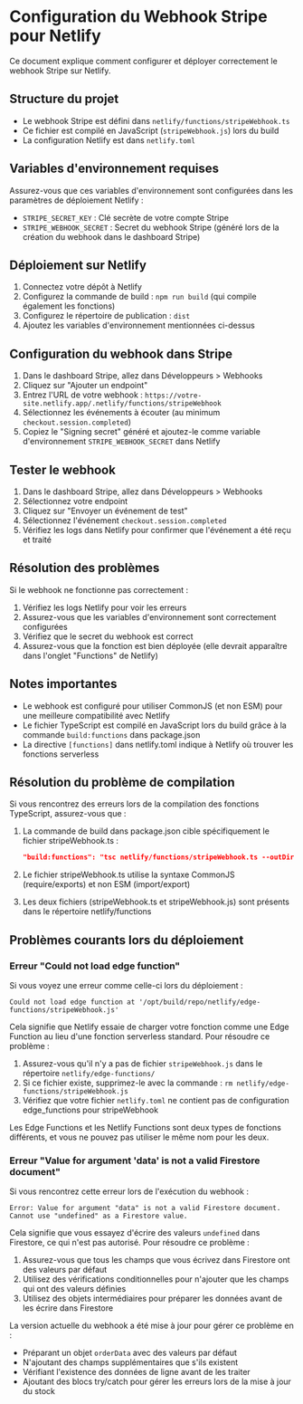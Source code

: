 # Configuration du Webhook Stripe pour Netlify

Ce document explique comment configurer et déployer correctement le webhook Stripe sur Netlify.

## Structure du projet

- Le webhook Stripe est défini dans `netlify/functions/stripeWebhook.ts`
- Ce fichier est compilé en JavaScript (`stripeWebhook.js`) lors du build
- La configuration Netlify est dans `netlify.toml`

## Variables d'environnement requises

Assurez-vous que ces variables d'environnement sont configurées dans les paramètres de déploiement Netlify :

- `STRIPE_SECRET_KEY` : Clé secrète de votre compte Stripe
- `STRIPE_WEBHOOK_SECRET` : Secret du webhook Stripe (généré lors de la création du webhook dans le dashboard Stripe)

## Déploiement sur Netlify

1. Connectez votre dépôt à Netlify
2. Configurez la commande de build : `npm run build` (qui compile également les fonctions)
3. Configurez le répertoire de publication : `dist`
4. Ajoutez les variables d'environnement mentionnées ci-dessus

## Configuration du webhook dans Stripe

1. Dans le dashboard Stripe, allez dans Développeurs > Webhooks
2. Cliquez sur "Ajouter un endpoint"
3. Entrez l'URL de votre webhook : `https://votre-site.netlify.app/.netlify/functions/stripeWebhook`
4. Sélectionnez les événements à écouter (au minimum `checkout.session.completed`)
5. Copiez le "Signing secret" généré et ajoutez-le comme variable d'environnement `STRIPE_WEBHOOK_SECRET` dans Netlify

## Tester le webhook

1. Dans le dashboard Stripe, allez dans Développeurs > Webhooks
2. Sélectionnez votre endpoint
3. Cliquez sur "Envoyer un événement de test"
4. Sélectionnez l'événement `checkout.session.completed`
5. Vérifiez les logs dans Netlify pour confirmer que l'événement a été reçu et traité

## Résolution des problèmes

Si le webhook ne fonctionne pas correctement :

1. Vérifiez les logs Netlify pour voir les erreurs
2. Assurez-vous que les variables d'environnement sont correctement configurées
3. Vérifiez que le secret du webhook est correct
4. Assurez-vous que la fonction est bien déployée (elle devrait apparaître dans l'onglet "Functions" de Netlify)

## Notes importantes

- Le webhook est configuré pour utiliser CommonJS (et non ESM) pour une meilleure compatibilité avec Netlify
- Le fichier TypeScript est compilé en JavaScript lors du build grâce à la commande `build:functions` dans package.json
- La directive `[functions]` dans netlify.toml indique à Netlify où trouver les fonctions serverless

## Résolution du problème de compilation

Si vous rencontrez des erreurs lors de la compilation des fonctions TypeScript, assurez-vous que :

1. La commande de build dans package.json cible spécifiquement le fichier stripeWebhook.ts :
   ```json
   "build:functions": "tsc netlify/functions/stripeWebhook.ts --outDir netlify/functions --module commonjs --target es2017 --esModuleInterop --skipLibCheck"
   ```

2. Le fichier stripeWebhook.ts utilise la syntaxe CommonJS (require/exports) et non ESM (import/export)

3. Les deux fichiers (stripeWebhook.ts et stripeWebhook.js) sont présents dans le répertoire netlify/functions

## Problèmes courants lors du déploiement

### Erreur "Could not load edge function"

Si vous voyez une erreur comme celle-ci lors du déploiement :
```
Could not load edge function at '/opt/build/repo/netlify/edge-functions/stripeWebhook.js'
```

Cela signifie que Netlify essaie de charger votre fonction comme une Edge Function au lieu d'une fonction serverless standard. Pour résoudre ce problème :

1. Assurez-vous qu'il n'y a pas de fichier `stripeWebhook.js` dans le répertoire `netlify/edge-functions/`
2. Si ce fichier existe, supprimez-le avec la commande : `rm netlify/edge-functions/stripeWebhook.js`
3. Vérifiez que votre fichier `netlify.toml` ne contient pas de configuration edge_functions pour stripeWebhook

Les Edge Functions et les Netlify Functions sont deux types de fonctions différents, et vous ne pouvez pas utiliser le même nom pour les deux.

### Erreur "Value for argument 'data' is not a valid Firestore document"

Si vous rencontrez cette erreur lors de l'exécution du webhook :
```
Error: Value for argument "data" is not a valid Firestore document. Cannot use "undefined" as a Firestore value.
```

Cela signifie que vous essayez d'écrire des valeurs `undefined` dans Firestore, ce qui n'est pas autorisé. Pour résoudre ce problème :

1. Assurez-vous que tous les champs que vous écrivez dans Firestore ont des valeurs par défaut
2. Utilisez des vérifications conditionnelles pour n'ajouter que les champs qui ont des valeurs définies
3. Utilisez des objets intermédiaires pour préparer les données avant de les écrire dans Firestore

La version actuelle du webhook a été mise à jour pour gérer ce problème en :
- Préparant un objet `orderData` avec des valeurs par défaut
- N'ajoutant des champs supplémentaires que s'ils existent
- Vérifiant l'existence des données de ligne avant de les traiter
- Ajoutant des blocs try/catch pour gérer les erreurs lors de la mise à jour du stock
